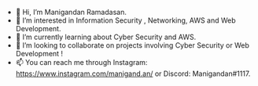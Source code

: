 - 👋 Hi, I’m Manigandan Ramadasan.
- 👀 I’m interested in Information Security , Networking, AWS and Web Development.
- 🌱 I’m currently learning about Cyber Security and AWS.
- 💞️ I’m looking to collaborate on projects involving Cyber Security or Web Development !
- 📫 You can reach me through Instagram: https://www.instagram.com/manigand.an/ or Discord: Manigandan#1117.

<!---
NotManigandan/NotManigandan is a ✨ special ✨ repository because its `README.md` (this file) appears on your GitHub profile.
You can click the Preview link to take a look at your changes.
--->
